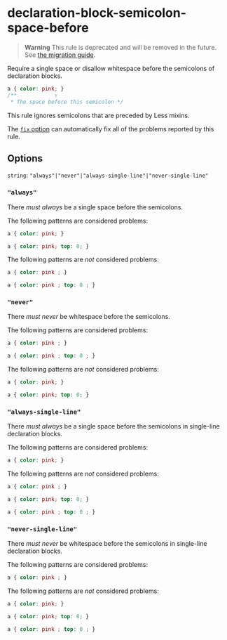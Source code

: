 # declaration-block-semicolon-space-before

> **Warning** This rule is deprecated and will be removed in the future. See [the migration guide](https://github.com/stylelint/stylelint/tree/15.10.1/docs/migration-guide/to-15.md).

Require a single space or disallow whitespace before the semicolons of declaration blocks.

<!-- prettier-ignore -->
```css
a { color: pink; }
/**            ↑
 * The space before this semicolon */
```

This rule ignores semicolons that are preceded by Less mixins.

The [`fix` option](https://github.com/stylelint/stylelint/tree/15.10.1/docs/user-guide/options.md#fix) can automatically fix all of the problems reported by this rule.

## Options

`string`: `"always"|"never"|"always-single-line"|"never-single-line"`

### `"always"`

There _must always_ be a single space before the semicolons.

The following patterns are considered problems:

<!-- prettier-ignore -->
```css
a { color: pink; }
```

<!-- prettier-ignore -->
```css
a { color: pink; top: 0; }
```

The following patterns are _not_ considered problems:

<!-- prettier-ignore -->
```css
a { color: pink ; }
```

<!-- prettier-ignore -->
```css
a { color: pink ; top: 0 ; }
```

### `"never"`

There _must never_ be whitespace before the semicolons.

The following patterns are considered problems:

<!-- prettier-ignore -->
```css
a { color: pink ; }
```

<!-- prettier-ignore -->
```css
a { color: pink ; top: 0 ; }
```

The following patterns are _not_ considered problems:

<!-- prettier-ignore -->
```css
a { color: pink; }
```

<!-- prettier-ignore -->
```css
a { color: pink; top: 0; }
```

### `"always-single-line"`

There _must always_ be a single space before the semicolons in single-line declaration blocks.

The following patterns are considered problems:

<!-- prettier-ignore -->
```css
a { color: pink; }
```

The following patterns are _not_ considered problems:

<!-- prettier-ignore -->
```css
a { color: pink ; }
```

<!-- prettier-ignore -->
```css
a { color: pink; top: 0; }
```

<!-- prettier-ignore -->
```css
a { color: pink ; top: 0 ; }
```

### `"never-single-line"`

There _must never_ be whitespace before the semicolons in single-line declaration blocks.

The following patterns are considered problems:

<!-- prettier-ignore -->
```css
a { color: pink ; }
```

The following patterns are _not_ considered problems:

<!-- prettier-ignore -->
```css
a { color: pink; }
```

<!-- prettier-ignore -->
```css
a { color: pink; top: 0; }
```

<!-- prettier-ignore -->
```css
a { color: pink ; top: 0 ; }
```
